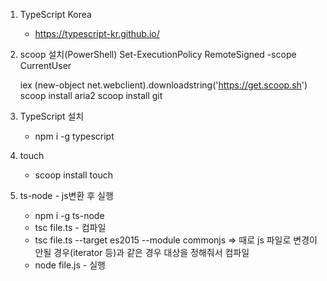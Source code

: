 1. TypeScript Korea
   - https://typescript-kr.github.io/

2. scoop 설치(PowerShell)
   Set-ExecutionPolicy RemoteSigned -scope CurrentUser
   <!-- $env:SCOOP='C:\Scoop' -->
   iex (new-object net.webclient).downloadstring('https://get.scoop.sh')
   scoop install aria2
   scoop install git

3. TypeScript 설치
   - npm i -g typescript

4. touch
   - scoop install touch

5. ts-node - js변환 후 실행
   - npm i -g ts-node
   - tsc file.ts - 컴파일
   - tsc file.ts --target es2015 --module commonjs => 때로 js 파일로 변경이 안될 경우(iterator 등)과 같은 경우 대상을 정해줘서 컴파일
   - node file.js - 실행